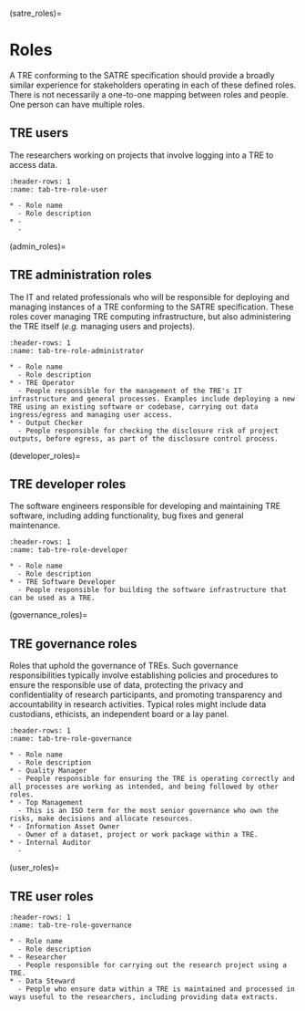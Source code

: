 (satre_roles)=

# Roles

A TRE conforming to the SATRE specification should provide a broadly similar experience for stakeholders operating in each of these defined roles.
There is not necessarily a one-to-one mapping between roles and people.
One person can have multiple roles.

## TRE users

The researchers working on projects that involve logging into a TRE to access data.

<!-- The document will explain that user experience of the platform and associated documentation should feel similar across TREs conforming to SATRE specification. -->

```{list-table}
:header-rows: 1
:name: tab-tre-role-user

* - Role name
  - Role description
* -
  -
```

(admin_roles)=

## TRE administration roles

The IT and related professionals who will be responsible for deploying and managing instances of a TRE conforming to the SATRE specification.
These roles cover managing TRE computing infrastructure, but also administering the TRE itself (_e.g._ managing users and projects).

<!-- The document will explain that SATRE conforming TREs should have documentation and infrastructure deployment code/apps that conform to software engineering best practices, which are also defined here, making them "simple" for an IT professional to follow; troubleshooting steps included. -->

```{list-table}
:header-rows: 1
:name: tab-tre-role-administrator

* - Role name
  - Role description
* - TRE Operator
  - People responsible for the management of the TRE's IT infrastructure and general processes. Examples include deploying a new TRE using an existing software or codebase, carrying out data ingress/egress and managing user access.
* - Output Checker
  - People responsible for checking the disclosure risk of project outputs, before egress, as part of the disclosure control process.
```

(developer_roles)=

## TRE developer roles

The software engineers responsible for developing and maintaining TRE software, including adding functionality, bug fixes and general maintenance.

<!-- The document will explain recommended practices suitable for developing a software of this complexity and reference learnings from existing TRE developers. -->

```{list-table}
:header-rows: 1
:name: tab-tre-role-developer

* - Role name
  - Role description
* - TRE Software Developer
  - People responsible for building the software infrastructure that can be used as a TRE.
```

(governance_roles)=

## TRE governance roles

Roles that uphold the governance of TREs.
Such governance responsibilities typically involve establishing policies and procedures to ensure the responsible use of data, protecting the privacy and confidentiality of research participants, and promoting transparency and accountability in research activities.
Typical roles might include data custodians, ethicists, an independent board or a lay panel.

```{list-table}
:header-rows: 1
:name: tab-tre-role-governance

* - Role name
  - Role description
* - Quality Manager
  - People responsible for ensuring the TRE is operating correctly and all processes are working as intended, and being followed by other roles.
* - Top Management
  - This is an ISO term for the most senior governance who own the risks, make decisions and allocate resources.
* - Information Asset Owner
  - Owner of a dataset, project or work package within a TRE.
* - Internal Auditor
  - 

```

(user_roles)=

## TRE user roles

```{list-table}
:header-rows: 1
:name: tab-tre-role-governance

* - Role name
  - Role description
* - Researcher
  - People responsible for carrying out the research project using a TRE.
* - Data Steward
  - People who ensure data within a TRE is maintained and processed in ways useful to the researchers, including providing data extracts.

```